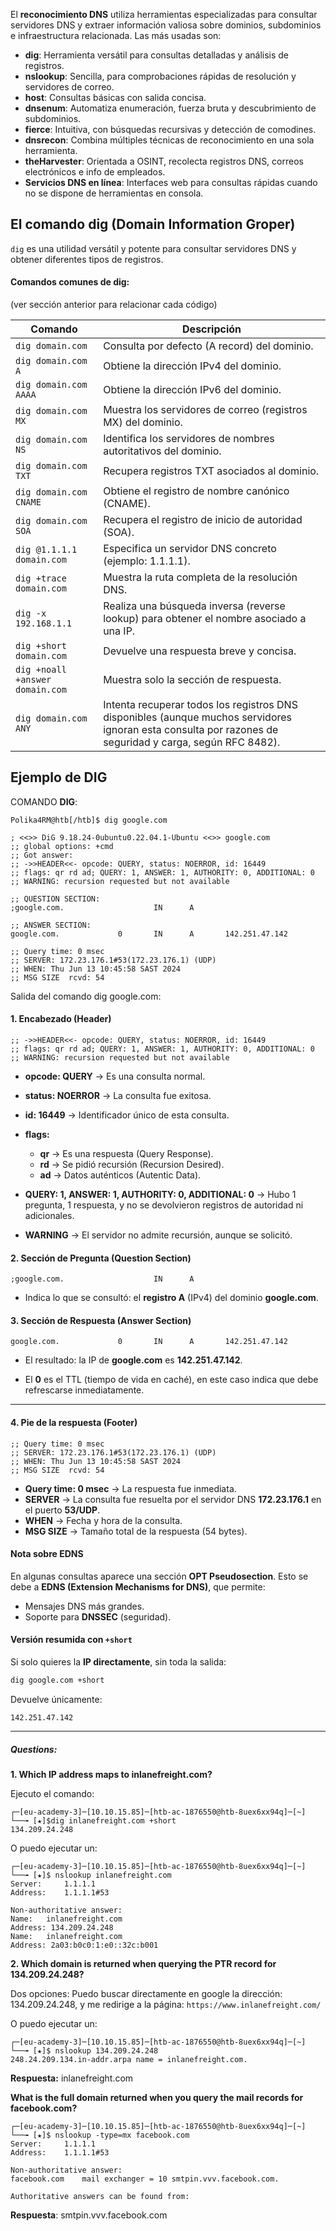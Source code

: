 El **reconocimiento DNS** utiliza herramientas especializadas para consultar servidores DNS y extraer información valiosa sobre dominios, subdominios e infraestructura relacionada. Las más usadas son:

- **dig**: Herramienta versátil para consultas detalladas y análisis de registros.
- **nslookup**: Sencilla, para comprobaciones rápidas de resolución y servidores de correo.
- **host**: Consultas básicas con salida concisa.
- **dnsenum**: Automatiza enumeración, fuerza bruta y descubrimiento de subdominios.
- **fierce**: Intuitiva, con búsquedas recursivas y detección de comodines.
- **dnsrecon**: Combina múltiples técnicas de reconocimiento en una sola herramienta.
- **theHarvester**: Orientada a OSINT, recolecta registros DNS, correos electrónicos e info de empleados.
- **Servicios DNS en línea**: Interfaces web para consultas rápidas cuando no se dispone de herramientas en consola.

## **El comando dig (Domain Information Groper)**

`dig` es una utilidad versátil y potente para consultar servidores DNS y obtener diferentes tipos de registros. 

#### **Comandos comunes de dig**:
(ver sección anterior para relacionar cada código)

| **Comando**                     | **Descripción**                                                                                                                                          |
| ------------------------------- | -------------------------------------------------------------------------------------------------------------------------------------------------------- |
| `dig domain.com`                | Consulta por defecto (A record) del dominio.                                                                                                             |
| `dig domain.com A`              | Obtiene la dirección IPv4 del dominio.                                                                                                                   |
| `dig domain.com AAAA`           | Obtiene la dirección IPv6 del dominio.                                                                                                                   |
| `dig domain.com MX`             | Muestra los servidores de correo (registros MX) del dominio.                                                                                             |
| `dig domain.com NS`             | Identifica los servidores de nombres autoritativos del dominio.                                                                                          |
| `dig domain.com TXT`            | Recupera registros TXT asociados al dominio.                                                                                                             |
| `dig domain.com CNAME`          | Obtiene el registro de nombre canónico (CNAME).                                                                                                          |
| `dig domain.com SOA`            | Recupera el registro de inicio de autoridad (SOA).                                                                                                       |
| `dig @1.1.1.1 domain.com`       | Especifica un servidor DNS concreto (ejemplo: 1.1.1.1).                                                                                                  |
| `dig +trace domain.com`         | Muestra la ruta completa de la resolución DNS.                                                                                                           |
| `dig -x 192.168.1.1`            | Realiza una búsqueda inversa (reverse lookup) para obtener el nombre asociado a una IP.                                                                  |
| `dig +short domain.com`         | Devuelve una respuesta breve y concisa.                                                                                                                  |
| `dig +noall +answer domain.com` | Muestra solo la sección de respuesta.                                                                                                                    |
| `dig domain.com ANY`            | Intenta recuperar todos los registros DNS disponibles (aunque muchos servidores ignoran esta consulta por razones de seguridad y carga, según RFC 8482). |

## Ejemplo de DIG

COMANDO **DIG**:

```shell-session
Polika4RM@htb[/htb]$ dig google.com

; <<>> DiG 9.18.24-0ubuntu0.22.04.1-Ubuntu <<>> google.com
;; global options: +cmd
;; Got answer:
;; ->>HEADER<<- opcode: QUERY, status: NOERROR, id: 16449
;; flags: qr rd ad; QUERY: 1, ANSWER: 1, AUTHORITY: 0, ADDITIONAL: 0
;; WARNING: recursion requested but not available

;; QUESTION SECTION:
;google.com.                    IN      A

;; ANSWER SECTION:
google.com.             0       IN      A       142.251.47.142

;; Query time: 0 msec
;; SERVER: 172.23.176.1#53(172.23.176.1) (UDP)
;; WHEN: Thu Jun 13 10:45:58 SAST 2024
;; MSG SIZE  rcvd: 54
```

Salida del comando dig google.com:
#### 1. **Encabezado (Header)**

```
;; ->>HEADER<<- opcode: QUERY, status: NOERROR, id: 16449
;; flags: qr rd ad; QUERY: 1, ANSWER: 1, AUTHORITY: 0, ADDITIONAL: 0
;; WARNING: recursion requested but not available
```

- **opcode: QUERY** → Es una consulta normal.
- **status: NOERROR** → La consulta fue exitosa.
- **id: 16449** → Identificador único de esta consulta.
- **flags:**
    - **qr** → Es una respuesta (Query Response).
    - **rd** → Se pidió recursión (Recursion Desired).
    - **ad** → Datos auténticos (Autentic Data).

- **QUERY: 1, ANSWER: 1, AUTHORITY: 0, ADDITIONAL: 0** → Hubo 1 pregunta, 1 respuesta, y no se devolvieron registros de autoridad ni adicionales.
- **WARNING** → El servidor no admite recursión, aunque se solicitó.
    

#### 2. **Sección de Pregunta (Question Section)**

```
;google.com.                    IN      A
```

- Indica lo que se consultó: el **registro A** (IPv4) del dominio **google.com**.

####  3. **Sección de Respuesta (Answer Section)**

```
google.com.             0       IN      A       142.251.47.142
```

- El resultado: la IP de **google.com** es **142.251.47.142**.
    
- El **0** es el TTL (tiempo de vida en caché), en este caso indica que debe refrescarse inmediatamente.
    

---

#### 4. **Pie de la respuesta (Footer)**

```
;; Query time: 0 msec
;; SERVER: 172.23.176.1#53(172.23.176.1) (UDP)
;; WHEN: Thu Jun 13 10:45:58 SAST 2024
;; MSG SIZE  rcvd: 54
```

- **Query time: 0 msec** → La respuesta fue inmediata.
- **SERVER** → La consulta fue resuelta por el servidor DNS **172.23.176.1** en el puerto **53/UDP**.
- **WHEN** → Fecha y hora de la consulta.
- **MSG SIZE** → Tamaño total de la respuesta (54 bytes).
#### Nota sobre EDNS

En algunas consultas aparece una sección **OPT Pseudosection**. Esto se debe a **EDNS (Extension Mechanisms for DNS)**, que permite:
- Mensajes DNS más grandes.
- Soporte para **DNSSEC** (seguridad).

#### Versión resumida con `+short`

Si solo quieres la **IP directamente**, sin toda la salida:

```bash
dig google.com +short
```

Devuelve únicamente:

```
142.251.47.142
```

----
##### Questions:

**1. Which IP address maps to inlanefreight.com?**

Ejecuto el comando:

```
┌─[eu-academy-3]─[10.10.15.85]─[htb-ac-1876550@htb-8uex6xx94q]─[~]
└──╼ [★]$dig inlanefreight.com +short
134.209.24.248
```

O puedo ejecutar un:
```
┌─[eu-academy-3]─[10.10.15.85]─[htb-ac-1876550@htb-8uex6xx94q]─[~]
└──╼ [★]$ nslookup inlanefreight.com
Server:		1.1.1.1
Address:	1.1.1.1#53

Non-authoritative answer:
Name:	inlanefreight.com
Address: 134.209.24.248
Name:	inlanefreight.com
Address: 2a03:b0c0:1:e0::32c:b001

```


**2. Which domain is returned when querying the PTR record for 134.209.24.248?**

Dos opciones: 
Puedo buscar directamente en google la dirección: 
134.209.24.248, y me redirige a la página:
`https://www.inlanefreight.com/`

O puedo ejecutar un:
```
┌─[eu-academy-3]─[10.10.15.85]─[htb-ac-1876550@htb-8uex6xx94q]─[~]
└──╼ [★]$ nslookup 134.209.24.248
248.24.209.134.in-addr.arpa	name = inlanefreight.com.
```

**Respuesta:**  inlanefreight.com

**What is the full domain returned when you query the mail records for facebook.com?**
```
┌─[eu-academy-3]─[10.10.15.85]─[htb-ac-1876550@htb-8uex6xx94q]─[~]
└──╼ [★]$ nslookup -type=mx facebook.com
Server:		1.1.1.1
Address:	1.1.1.1#53

Non-authoritative answer:
facebook.com	mail exchanger = 10 smtpin.vvv.facebook.com.

Authoritative answers can be found from:
```

**Respuesta**: smtpin.vvv.facebook.com


